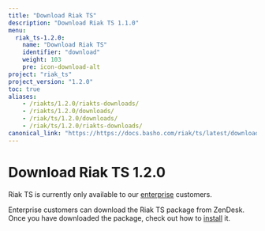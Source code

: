```yaml
---
title: "Download Riak TS"
description: "Download Riak TS 1.1.0"
menu:
  riak_ts-1.2.0:
    name: "Download Riak TS"
    identifier: "download"
    weight: 103
    pre: icon-download-alt
project: "riak_ts"
project_version: "1.2.0"
toc: true
aliases:
    - /riakts/1.2.0/riakts-downloads/
    - /riakts/1.2.0/downloads/
    - /riak/ts/1.2.0/downloads/
    - /riak/ts/1.2.0/riakts-downloads/
canonical_link: "https://https://docs.basho.com/riak/ts/latest/downloads"
---
```


[enterprise]: http://basho.com/contact/
[installing]: ../installing/

# Download Riak TS 1.2.0

Riak TS is currently only available to our [enterprise] customers. 

Enterprise customers can download the Riak TS package from ZenDesk. Once you have downloaded the package, check out how to [install][installing] it.

